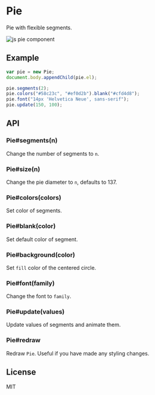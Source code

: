 # Pie

Pie with flexible segments.

![js pie component](http://f.cl.ly/items/0E2e3c2n1O052n3J3h0a/Screen%20Shot%202012-11-07%20at%201.14.34%20PM.png)

## Example

```js
var pie = new Pie;
document.body.appendChild(pie.el);

pie.segments(2);
pie.colors("#58c23c", "#ef0d2b").blank("#cfd4d8");
pie.font("14px 'Helvetica Neue', sans-serif");
pie.update(150, 100);
```

## API

### Pie#segments(n)

Change the number of segments to `n`.

### Pie#size(n)

Change the pie diameter to `n`, defaults to 137.

### Pie#colors(colors)

Set color of segments.

### Pie#blank(color)

Set default color of segment.

### Pie#background(color)

Set `fill` color of the centered circle.

### Pie#font(family)

Change the font to `family`.

### Pie#update(values)

Update values of segments and animate them.

### Pie#redraw

Redraw `Pie`. Useful if you have made any styling changes.

## License

MIT
